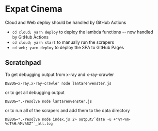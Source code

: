 # Expat Cinema

Cloud and Web deploy should be handled by GitHub Actions

- `cd cloud; yarn deploy` to deploy the lambda functions -- now handled by GitHub Actions
- `cd cloud; yarn start` to manually run the scrapers
- `cd web; yarn deploy` to deploy the SPA to GitHub Pages

## Scratchpad

To get debugging output from x-ray and x-ray-crawler

```
DEBUG=x-ray,x-ray-crawler node lantarenvenster.js
```

or to get all debugging output

```
DEBUG=*,-resolve node lantarenvenster.js
```

or to run all of the scrapers and add them to the data directory

```
DEBUG=*,-resolve node index.js 2> output/`date -u +"%Y-%m-%dT%H:%M:%SZ"`_all.log
```

